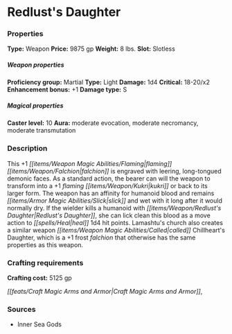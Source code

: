 ﻿---
Title: "Redlust's Daughter"
Type: "Weapon"
Price: "9875 gp"
Weight: "8 lbs."
Slot: "Slotless"
Proficiency group: "Martial"
Weapon properties Type: "Light"
Damage: "1d4"
Critical: "18-20/x2"
Enhancement bonus: "+1"
Damage type: "S"
Caster level: "10"
Aura: "moderate evocation, moderate necromancy, moderate transmutation"
Description: |
  "This _+1 flaming falchion_ is engraved with leering, long-tongued demonic faces. As a standard action, the bearer can will the weapon to transform into a _+1 flaming kukri_ or back to its larger form. The weapon has an affinity for humanoid blood and remains slick and wet with it long after it would normally dry. If the wielder kills a humanoid with _Redlust's Daughter_, she can lick clean this blood as a move action to heal 1d4 hit points. Lamashtu's church also creates a similar weapon called _Chillheart's Daughter_, which is a _+1 frost falchion_ that otherwise has the same properties as this weapon."
Crafting cost: "5125 gp"
Sources: "['Inner Sea Gods']"
---

# Redlust's Daughter

### Properties

**Type:** Weapon **Price:** 9875 gp **Weight:** 8 lbs. **Slot:** Slotless

##### Weapon properties

**Proficiency group:** Martial **Type:** Light **Damage:** 1d4 **Critical:** 18-20/x2 **Enhancement bonus:** +1 **Damage type:** S

##### Magical properties

**Caster level:** 10 **Aura:** moderate evocation, moderate necromancy, moderate transmutation

### Description

This +1 _[[items/Weapon Magic Abilities/Flaming|flaming]]_ _[[items/Weapon/Falchion|falchion]]_ is engraved with leering, long-tongued demonic faces. As a standard action, the bearer can will the weapon to transform into a +1 _flaming_ _[[items/Weapon/Kukri|kukri]]_ or back to its larger form. The weapon has an affinity for humanoid blood and remains _[[items/Armor Magic Abilities/Slick|slick]]_ and wet with it long after it would normally dry. If the wielder kills a humanoid with _[[items/Weapon/Redlust's Daughter|Redlust's Daughter]]_, she can lick clean this blood as a move action to _[[spells/Heal|heal]]_ 1d4 hit points. Lamashtu's church also creates a similar weapon _[[items/Weapon Magic Abilities/Called|called]]_ Chillheart's Daughter, which is a +1 frost _falchion_ that otherwise has the same properties as this weapon.

### Crafting requirements

**Crafting cost:** 5125 gp

_[[feats/Craft Magic Arms and Armor|Craft Magic Arms and Armor]]_,

### Sources

* Inner Sea Gods